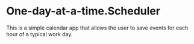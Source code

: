 # One-day-at-a-time.Scheduler
This is a simple calendar app that allows the user to save events for each hour of a typical work day.
